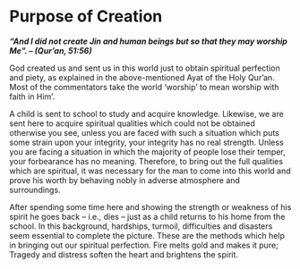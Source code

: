 Purpose of Creation
===================

***“And I did not create Jin and human beings but so that they may
worship Me”. – (Qur’an, 51:56)***

God created us and sent us in this world just to obtain spiritual
perfection and piety, as explained in the above-mentioned Ayat of the
Holy Qur’an. Most of the commentators take the world ‘worship’ to mean
worship with faith in Him’.

A child is sent to school to study and acquire knowledge. Likewise, we
are sent here to acquire spiritual qualities which could not be obtained
otherwise you see, unless you are faced with such a situation which puts
some strain upon your integrity, your integrity has no real strength.
Unless you are facing a situation in which the majority of people lose
their temper, your forbearance has no meaning. Therefore, to bring out
the full qualities which are spiritual, it was necessary for the man to
come into this world and prove his worth by behaving nobly in adverse
atmosphere and surroundings.

After spending some time here and showing the strength or weakness of
his spirit he goes back – i.e., dies – just as a child returns to his
home from the school. In this background, hardships, turmoil,
difficulties and disasters seem essential to complete the picture. These
are the methods which help in bringing out our spiritual perfection.
Fire melts gold and makes it pure; Tragedy and distress soften the heart
and brightens the spirit.


